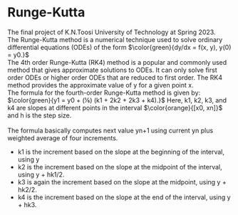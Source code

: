 # Runge-Kutta
The final project of K.N.Toosi University of Technology at Spring 2023.</br>
The Runge-Kutta method is a numerical technique used to solve ordinary differential equations (ODEs) of the form $\color{green}{dy/dx = f(x, y), y(0) = y0.}$
</br> The 4th order Runge-Kutta (RK4) method is a popular and commonly used method that gives approximate solutions to ODEs. It can only solve first order ODEs or higher order ODEs that are reduced to first order.
The RK4 method provides the approximate value of y for a given point x.</br> The formula for the fourth-order Runge-Kutta method is given by:
$\color{green}{y1 = y0 + (⅙) (k1 + 2k2 + 2k3 + k4).}$
Here, k1, k2, k3, and k4 are slopes at different points in the interval $\color{orange}{[x0, xn]}$ and h is the step size.</br></br>
The formula basically computes next value yn+1 using current yn plus weighted average of four increments.</br> 

+ k1 is the increment based on the slope at the beginning of the interval, using y
+ k2 is the increment based on the slope at the midpoint of the interval, using y + hk1/2.
+ k3 is again the increment based on the slope at the midpoint, using  y + hk2/2.
+ k4 is the increment based on the slope at the end of the interval, using y + hk3.
